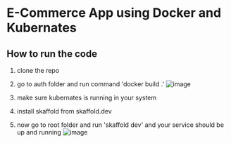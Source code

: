 # E-Commerce App using Docker and Kubernates

## How to run the code

1. clone the repo
2. go to auth folder and run command 'docker build <docker container name> .'
  ![image](https://user-images.githubusercontent.com/8699143/169683211-8da4d4f4-12a0-4e30-8c24-794cd3294a3f.png)

3. make sure kubernates is running in your system
4. install skaffold from skaffold.dev 
5. now go to root folder and run 'skaffold dev' and your service should be up and running
  ![image](https://user-images.githubusercontent.com/8699143/169683286-33ad082a-4b33-4d3e-9cbd-0a3f1952ce38.png)


